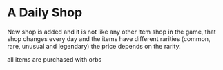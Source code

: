 # A Daily Shop

New shop is added and it is not like any other item shop in the game, that shop changes every day and the items have different rarities (common, rare, unusual and legendary) the price depends on the rarity.

all items are purchased with orbs
